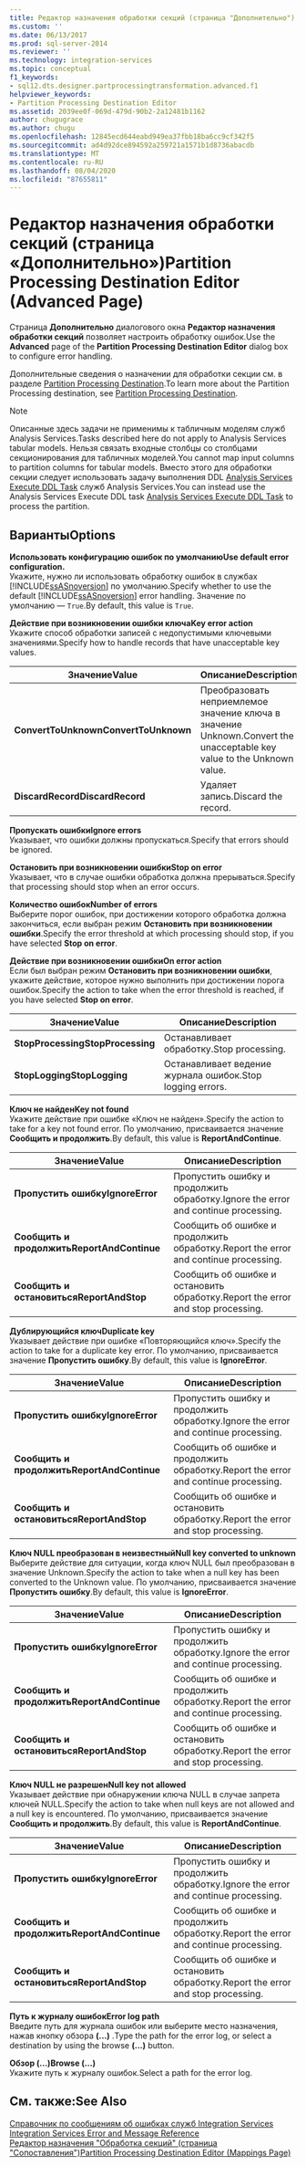 ```yaml
---
title: Редактор назначения обработки секций (страница "Дополнительно") | Документация Майкрософт
ms.custom: ''
ms.date: 06/13/2017
ms.prod: sql-server-2014
ms.reviewer: ''
ms.technology: integration-services
ms.topic: conceptual
f1_keywords:
- sql12.dts.designer.partprocessingtransformation.advanced.f1
helpviewer_keywords:
- Partition Processing Destination Editor
ms.assetid: 2039ee0f-069d-479d-90b2-2a12481b1162
author: chugugrace
ms.author: chugu
ms.openlocfilehash: 12845ecd644eabd949ea37fbb18ba6cc9cf342f5
ms.sourcegitcommit: ad4d92dce894592a259721a1571b1d8736abacdb
ms.translationtype: MT
ms.contentlocale: ru-RU
ms.lasthandoff: 08/04/2020
ms.locfileid: "87655811"
---
```

# <a name="partition-processing-destination-editor-advanced-page"></a><span data-ttu-id="4d653-102">Редактор назначения обработки секций (страница «Дополнительно»)</span><span class="sxs-lookup"><span data-stu-id="4d653-102">Partition Processing Destination Editor (Advanced Page)</span></span>
  <span data-ttu-id="4d653-103">Страница **Дополнительно** диалогового окна **Редактор назначения обработки секций** позволяет настроить обработку ошибок.</span><span class="sxs-lookup"><span data-stu-id="4d653-103">Use the **Advanced** page of the **Partition Processing Destination Editor** dialog box to configure error handling.</span></span>  
  
 <span data-ttu-id="4d653-104">Дополнительные сведения о назначении для обработки секции см. в разделе [Partition Processing Destination](data-flow/partition-processing-destination.md).</span><span class="sxs-lookup"><span data-stu-id="4d653-104">To learn more about the Partition Processing destination, see [Partition Processing Destination](data-flow/partition-processing-destination.md).</span></span>  
  
> [!NOTE]  
>  <span data-ttu-id="4d653-105">Описанные здесь задачи не применимы к табличным моделям служб Analysis Services.</span><span class="sxs-lookup"><span data-stu-id="4d653-105">Tasks described here do not apply to Analysis Services tabular models.</span></span>  <span data-ttu-id="4d653-106">Нельзя связать входные столбцы со столбцами секционирования для табличных моделей.</span><span class="sxs-lookup"><span data-stu-id="4d653-106">You cannot map input columns to partition columns for tabular models.</span></span> <span data-ttu-id="4d653-107">Вместо этого для обработки секции следует использовать задачу выполнения DDL [Analysis Services Execute DDL Task](control-flow/analysis-services-execute-ddl-task.md) служб Analysis Services.</span><span class="sxs-lookup"><span data-stu-id="4d653-107">You can instead use the Analysis Services Execute DDL task [Analysis Services Execute DDL Task](control-flow/analysis-services-execute-ddl-task.md) to process the partition.</span></span>  
  
## <a name="options"></a><span data-ttu-id="4d653-108">Варианты</span><span class="sxs-lookup"><span data-stu-id="4d653-108">Options</span></span>  
 <span data-ttu-id="4d653-109">**Использовать конфигурацию ошибок по умолчанию**</span><span class="sxs-lookup"><span data-stu-id="4d653-109">**Use default error configuration.**</span></span>  
 <span data-ttu-id="4d653-110">Укажите, нужно ли использовать обработку ошибок в службах [!INCLUDE[ssASnoversion](../includes/ssasnoversion-md.md)] по умолчанию.</span><span class="sxs-lookup"><span data-stu-id="4d653-110">Specify whether to use the default [!INCLUDE[ssASnoversion](../includes/ssasnoversion-md.md)] error handling.</span></span> <span data-ttu-id="4d653-111">Значение по умолчанию — `True`.</span><span class="sxs-lookup"><span data-stu-id="4d653-111">By default, this value is `True`.</span></span>  
  
 <span data-ttu-id="4d653-112">**Действие при возникновении ошибки ключа**</span><span class="sxs-lookup"><span data-stu-id="4d653-112">**Key error action**</span></span>  
 <span data-ttu-id="4d653-113">Укажите способ обработки записей с недопустимыми ключевыми значениями.</span><span class="sxs-lookup"><span data-stu-id="4d653-113">Specify how to handle records that have unacceptable key values.</span></span>  
  
|<span data-ttu-id="4d653-114">Значение</span><span class="sxs-lookup"><span data-stu-id="4d653-114">Value</span></span>|<span data-ttu-id="4d653-115">Описание</span><span class="sxs-lookup"><span data-stu-id="4d653-115">Description</span></span>|  
|-----------|-----------------|  
|<span data-ttu-id="4d653-116">**ConvertToUnknown**</span><span class="sxs-lookup"><span data-stu-id="4d653-116">**ConvertToUnknown**</span></span>|<span data-ttu-id="4d653-117">Преобразовать неприемлемое значение ключа в значение Unknown.</span><span class="sxs-lookup"><span data-stu-id="4d653-117">Convert the unacceptable key value to the Unknown value.</span></span>|  
|<span data-ttu-id="4d653-118">**DiscardRecord**</span><span class="sxs-lookup"><span data-stu-id="4d653-118">**DiscardRecord**</span></span>|<span data-ttu-id="4d653-119">Удаляет запись.</span><span class="sxs-lookup"><span data-stu-id="4d653-119">Discard the record.</span></span>|  
  
 <span data-ttu-id="4d653-120">**Пропускать ошибки**</span><span class="sxs-lookup"><span data-stu-id="4d653-120">**Ignore errors**</span></span>  
 <span data-ttu-id="4d653-121">Указывает, что ошибки должны пропускаться.</span><span class="sxs-lookup"><span data-stu-id="4d653-121">Specify that errors should be ignored.</span></span>  
  
 <span data-ttu-id="4d653-122">**Остановить при возникновении ошибки**</span><span class="sxs-lookup"><span data-stu-id="4d653-122">**Stop on error**</span></span>  
 <span data-ttu-id="4d653-123">Указывает, что в случае ошибки обработка должна прерываться.</span><span class="sxs-lookup"><span data-stu-id="4d653-123">Specify that processing should stop when an error occurs.</span></span>  
  
 <span data-ttu-id="4d653-124">**Количество ошибок**</span><span class="sxs-lookup"><span data-stu-id="4d653-124">**Number of errors**</span></span>  
 <span data-ttu-id="4d653-125">Выберите порог ошибок, при достижении которого обработка должна закончиться, если выбран режим **Остановить при возникновении ошибки**.</span><span class="sxs-lookup"><span data-stu-id="4d653-125">Specify the error threshold at which processing should stop, if you have selected **Stop on error**.</span></span>  
  
 <span data-ttu-id="4d653-126">**Действие при возникновении ошибки**</span><span class="sxs-lookup"><span data-stu-id="4d653-126">**On error action**</span></span>  
 <span data-ttu-id="4d653-127">Если был выбран режим **Остановить при возникновении ошибки**, укажите действие, которое нужно выполнить при достижении порога ошибок.</span><span class="sxs-lookup"><span data-stu-id="4d653-127">Specify the action to take when the error threshold is reached, if you have selected **Stop on error**.</span></span>  
  
|<span data-ttu-id="4d653-128">Значение</span><span class="sxs-lookup"><span data-stu-id="4d653-128">Value</span></span>|<span data-ttu-id="4d653-129">Описание</span><span class="sxs-lookup"><span data-stu-id="4d653-129">Description</span></span>|  
|-----------|-----------------|  
|<span data-ttu-id="4d653-130">**StopProcessing**</span><span class="sxs-lookup"><span data-stu-id="4d653-130">**StopProcessing**</span></span>|<span data-ttu-id="4d653-131">Останавливает обработку.</span><span class="sxs-lookup"><span data-stu-id="4d653-131">Stop processing.</span></span>|  
|<span data-ttu-id="4d653-132">**StopLogging**</span><span class="sxs-lookup"><span data-stu-id="4d653-132">**StopLogging**</span></span>|<span data-ttu-id="4d653-133">Останавливает ведение журнала ошибок.</span><span class="sxs-lookup"><span data-stu-id="4d653-133">Stop logging errors.</span></span>|  
  
 <span data-ttu-id="4d653-134">**Ключ не найден**</span><span class="sxs-lookup"><span data-stu-id="4d653-134">**Key not found**</span></span>  
 <span data-ttu-id="4d653-135">Укажите действие при ошибке «Ключ не найден».</span><span class="sxs-lookup"><span data-stu-id="4d653-135">Specify the action to take for a key not found error.</span></span> <span data-ttu-id="4d653-136">По умолчанию, присваивается значение **Сообщить и продолжить**.</span><span class="sxs-lookup"><span data-stu-id="4d653-136">By default, this value is **ReportAndContinue**.</span></span>  
  
|<span data-ttu-id="4d653-137">Значение</span><span class="sxs-lookup"><span data-stu-id="4d653-137">Value</span></span>|<span data-ttu-id="4d653-138">Описание</span><span class="sxs-lookup"><span data-stu-id="4d653-138">Description</span></span>|  
|-----------|-----------------|  
|<span data-ttu-id="4d653-139">**Пропустить ошибку**</span><span class="sxs-lookup"><span data-stu-id="4d653-139">**IgnoreError**</span></span>|<span data-ttu-id="4d653-140">Пропустить ошибку и продолжить обработку.</span><span class="sxs-lookup"><span data-stu-id="4d653-140">Ignore the error and continue processing.</span></span>|  
|<span data-ttu-id="4d653-141">**Сообщить и продолжить**</span><span class="sxs-lookup"><span data-stu-id="4d653-141">**ReportAndContinue**</span></span>|<span data-ttu-id="4d653-142">Сообщить об ошибке и продолжить обработку.</span><span class="sxs-lookup"><span data-stu-id="4d653-142">Report the error and continue processing.</span></span>|  
|<span data-ttu-id="4d653-143">**Сообщить и остановиться**</span><span class="sxs-lookup"><span data-stu-id="4d653-143">**ReportAndStop**</span></span>|<span data-ttu-id="4d653-144">Сообщить об ошибке и остановить обработку.</span><span class="sxs-lookup"><span data-stu-id="4d653-144">Report the error and stop processing.</span></span>|  
  
 <span data-ttu-id="4d653-145">**Дублирующийся ключ**</span><span class="sxs-lookup"><span data-stu-id="4d653-145">**Duplicate key**</span></span>  
 <span data-ttu-id="4d653-146">Указывает действие при ошибке «Повторяющийся ключ».</span><span class="sxs-lookup"><span data-stu-id="4d653-146">Specify the action to take for a duplicate key error.</span></span> <span data-ttu-id="4d653-147">По умолчанию, присваивается значение **Пропустить ошибку**.</span><span class="sxs-lookup"><span data-stu-id="4d653-147">By default, this value is **IgnoreError**.</span></span>  
  
|<span data-ttu-id="4d653-148">Значение</span><span class="sxs-lookup"><span data-stu-id="4d653-148">Value</span></span>|<span data-ttu-id="4d653-149">Описание</span><span class="sxs-lookup"><span data-stu-id="4d653-149">Description</span></span>|  
|-----------|-----------------|  
|<span data-ttu-id="4d653-150">**Пропустить ошибку**</span><span class="sxs-lookup"><span data-stu-id="4d653-150">**IgnoreError**</span></span>|<span data-ttu-id="4d653-151">Пропустить ошибку и продолжить обработку.</span><span class="sxs-lookup"><span data-stu-id="4d653-151">Ignore the error and continue processing.</span></span>|  
|<span data-ttu-id="4d653-152">**Сообщить и продолжить**</span><span class="sxs-lookup"><span data-stu-id="4d653-152">**ReportAndContinue**</span></span>|<span data-ttu-id="4d653-153">Сообщить об ошибке и продолжить обработку.</span><span class="sxs-lookup"><span data-stu-id="4d653-153">Report the error and continue processing.</span></span>|  
|<span data-ttu-id="4d653-154">**Сообщить и остановиться**</span><span class="sxs-lookup"><span data-stu-id="4d653-154">**ReportAndStop**</span></span>|<span data-ttu-id="4d653-155">Сообщить об ошибке и остановить обработку.</span><span class="sxs-lookup"><span data-stu-id="4d653-155">Report the error and stop processing.</span></span>|  
  
 <span data-ttu-id="4d653-156">**Ключ NULL преобразован в неизвестный**</span><span class="sxs-lookup"><span data-stu-id="4d653-156">**Null key converted to unknown**</span></span>  
 <span data-ttu-id="4d653-157">Выберите действие для ситуации, когда ключ NULL был преобразован в значение Unknown.</span><span class="sxs-lookup"><span data-stu-id="4d653-157">Specify the action to take when a null key has been converted to the Unknown value.</span></span> <span data-ttu-id="4d653-158">По умолчанию, присваивается значение **Пропустить ошибку**.</span><span class="sxs-lookup"><span data-stu-id="4d653-158">By default, this value is **IgnoreError**.</span></span>  
  
|<span data-ttu-id="4d653-159">Значение</span><span class="sxs-lookup"><span data-stu-id="4d653-159">Value</span></span>|<span data-ttu-id="4d653-160">Описание</span><span class="sxs-lookup"><span data-stu-id="4d653-160">Description</span></span>|  
|-----------|-----------------|  
|<span data-ttu-id="4d653-161">**Пропустить ошибку**</span><span class="sxs-lookup"><span data-stu-id="4d653-161">**IgnoreError**</span></span>|<span data-ttu-id="4d653-162">Пропустить ошибку и продолжить обработку.</span><span class="sxs-lookup"><span data-stu-id="4d653-162">Ignore the error and continue processing.</span></span>|  
|<span data-ttu-id="4d653-163">**Сообщить и продолжить**</span><span class="sxs-lookup"><span data-stu-id="4d653-163">**ReportAndContinue**</span></span>|<span data-ttu-id="4d653-164">Сообщить об ошибке и продолжить обработку.</span><span class="sxs-lookup"><span data-stu-id="4d653-164">Report the error and continue processing.</span></span>|  
|<span data-ttu-id="4d653-165">**Сообщить и остановиться**</span><span class="sxs-lookup"><span data-stu-id="4d653-165">**ReportAndStop**</span></span>|<span data-ttu-id="4d653-166">Сообщить об ошибке и остановить обработку.</span><span class="sxs-lookup"><span data-stu-id="4d653-166">Report the error and stop processing.</span></span>|  
  
 <span data-ttu-id="4d653-167">**Ключ NULL не разрешен**</span><span class="sxs-lookup"><span data-stu-id="4d653-167">**Null key not allowed**</span></span>  
 <span data-ttu-id="4d653-168">Указывает действие при обнаружении ключа NULL в случае запрета ключей NULL.</span><span class="sxs-lookup"><span data-stu-id="4d653-168">Specify the action to take when null keys are not allowed and a null key is encountered.</span></span> <span data-ttu-id="4d653-169">По умолчанию, присваивается значение **Сообщить и продолжить**.</span><span class="sxs-lookup"><span data-stu-id="4d653-169">By default, this value is **ReportAndContinue**.</span></span>  
  
|<span data-ttu-id="4d653-170">Значение</span><span class="sxs-lookup"><span data-stu-id="4d653-170">Value</span></span>|<span data-ttu-id="4d653-171">Описание</span><span class="sxs-lookup"><span data-stu-id="4d653-171">Description</span></span>|  
|-----------|-----------------|  
|<span data-ttu-id="4d653-172">**Пропустить ошибку**</span><span class="sxs-lookup"><span data-stu-id="4d653-172">**IgnoreError**</span></span>|<span data-ttu-id="4d653-173">Пропустить ошибку и продолжить обработку.</span><span class="sxs-lookup"><span data-stu-id="4d653-173">Ignore the error and continue processing.</span></span>|  
|<span data-ttu-id="4d653-174">**Сообщить и продолжить**</span><span class="sxs-lookup"><span data-stu-id="4d653-174">**ReportAndContinue**</span></span>|<span data-ttu-id="4d653-175">Сообщить об ошибке и продолжить обработку.</span><span class="sxs-lookup"><span data-stu-id="4d653-175">Report the error and continue processing.</span></span>|  
|<span data-ttu-id="4d653-176">**Сообщить и остановиться**</span><span class="sxs-lookup"><span data-stu-id="4d653-176">**ReportAndStop**</span></span>|<span data-ttu-id="4d653-177">Сообщить об ошибке и остановить обработку.</span><span class="sxs-lookup"><span data-stu-id="4d653-177">Report the error and stop processing.</span></span>|  
  
 <span data-ttu-id="4d653-178">**Путь к журналу ошибок**</span><span class="sxs-lookup"><span data-stu-id="4d653-178">**Error log path**</span></span>  
 <span data-ttu-id="4d653-179">Введите путь для журнала ошибок или выберите место назначения, нажав кнопку обзора **(...)** .</span><span class="sxs-lookup"><span data-stu-id="4d653-179">Type the path for the error log, or select a destination by using the browse **(...)** button.</span></span>  
  
 <span data-ttu-id="4d653-180">**Обзор (...)**</span><span class="sxs-lookup"><span data-stu-id="4d653-180">**Browse (...)**</span></span>  
 <span data-ttu-id="4d653-181">Укажите путь к журналу ошибок.</span><span class="sxs-lookup"><span data-stu-id="4d653-181">Select a path for the error log.</span></span>  
  
## <a name="see-also"></a><span data-ttu-id="4d653-182">См. также:</span><span class="sxs-lookup"><span data-stu-id="4d653-182">See Also</span></span>  
 <span data-ttu-id="4d653-183">[Справочник по сообщениям об ошибках служб Integration Services](../../2014/integration-services/integration-services-error-and-message-reference.md) </span><span class="sxs-lookup"><span data-stu-id="4d653-183">[Integration Services Error and Message Reference](../../2014/integration-services/integration-services-error-and-message-reference.md) </span></span>  
 [<span data-ttu-id="4d653-184">Редактор назначения "Обработка секций" (страница "Сопоставления")</span><span class="sxs-lookup"><span data-stu-id="4d653-184">Partition Processing Destination Editor &#40;Mappings Page&#41;</span></span>](../../2014/integration-services/partition-processing-destination-editor-mappings-page.md)  
  
  
